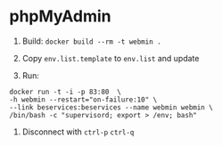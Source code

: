 phpMyAdmin
==========


1. Build: `docker build --rm -t webmin .`

1. Copy `env.list.template` to `env.list` and update

1. Run:

```
docker run -t -i -p 83:80  \
-h webmin --restart="on-failure:10" \
--link beservices:beservices --name webmin webmin \
/bin/bash -c "supervisord; export > /env; bash"
```

1. Disconnect with `ctrl-p` `ctrl-q`
